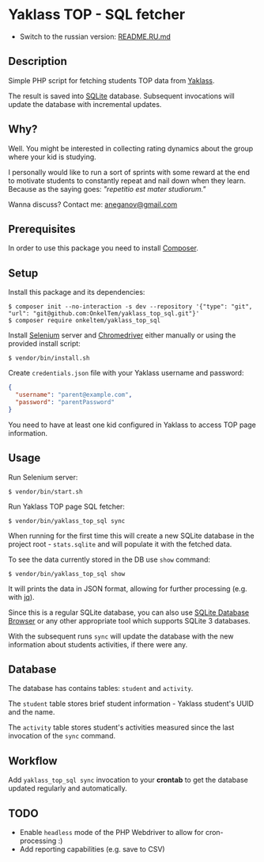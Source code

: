 # Yaklass TOP - SQL fetcher

* Switch to the russian version: [README.RU.md](README.RU.md)

## Description

Simple PHP script for fetching students TOP data from [Yaklass](https://yaklass.ru).

The result is saved into [SQLite](https://sqlite.org/index.html) database. 
Subsequent invocations will update the database with incremental updates.

## Why?

Well. You might be interested in collecting rating dynamics about 
the group where your kid is studying.

I personally would like to run a sort of sprints with some reward at the end 
to motivate students to constantly repeat and nail down when they learn. 
Because as the saying goes: *"repetitio est mater studiorum."*

Wanna discuss? Contact me: aneganov@gmail.com 

## Prerequisites

In order to use this package you need to install [Composer](https://getcomposer.org/).

## Setup

Install this package and its dependencies:

```
$ composer init --no-interaction -s dev --repository '{"type": "git", "url": "git@github.com:OnkelTem/yaklass_top_sql.git"}'
$ composer require onkeltem/yaklass_top_sql
```

Install [Selenium](http://selenium-release.storage.googleapis.com/index.html) server 
and [Chromedriver](https://sites.google.com/a/chromium.org/chromedriver/downloads) either manually or using
the provided install script:

```
$ vendor/bin/install.sh
```

Create `credentials.json` file with your Yaklass username and password:

```json
{
  "username": "parent@example.com",
  "password": "parentPassword"
}
```

You need to have at least one kid configured in Yaklass to access TOP page information.

## Usage

Run Selenium server:

```
$ vendor/bin/start.sh
```

Run Yaklass TOP page SQL fetcher:  

```
$ vendor/bin/yaklass_top_sql sync
```

When running for the first time this will create a new SQLite 
database in the project root - `stats.sqlite` and will populate
it with the fetched data.

To see the data currently stored in the DB use `show` command:
 
```
$ vendor/bin/yaklass_top_sql show
```

It will prints the data in JSON format, allowing for further processing (e.g. with 
[jq](https://stedolan.github.io/jq/)).

Since this is a regular SQLite database, you can also use 
[SQLite Database Browser](https://sqlitebrowser.org/) or any other appropriate tool
which supports SQLite 3 databases.

With the subsequent runs `sync` will update the database with the new information
about students activities, if there were any.

## Database

The database has contains tables: `student` and `activity`.

The `student` table stores brief student information - Yaklass student's UUID 
and the name.

The `activity` table stores student's activities measured since 
the last invocation of the `sync` command.  

## Workflow

Add `yaklass_top_sql sync` invocation to your **crontab** to get 
the database updated regularly and automatically.

## TODO

* Enable `headless` mode of the PHP Webdriver to allow for cron-processing :)
* Add reporting capabilities (e.g. save to CSV)   
